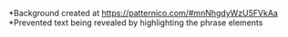*Background created at https://patternico.com/#mnNhgdyWzU5FVkAa
*Prevented text being revealed by highlighting the phrase elements